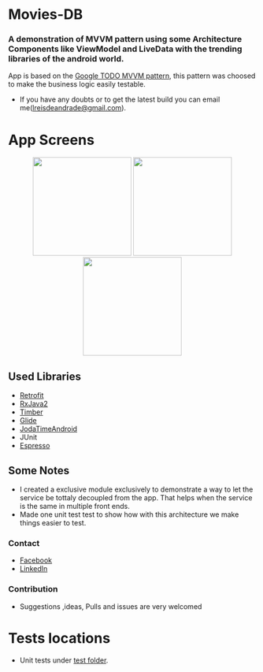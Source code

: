 # Movies-DB

### A demonstration of MVVM pattern using some Architecture Components like ViewModel and LiveData with the trending libraries of the android world.

App is based on the [Google TODO MVVM pattern](https://github.com/googlesamples/android-architecture/tree/todo-mvvm-live/), this pattern was choosed to make the business logic easily testable.
- If you have any doubts or to get the latest build you can email me(<lreisdeandrade@gmail.com>).


# App Screens

<p align="center">
<img src="https://user-images.githubusercontent.com/19539537/42709887-68bb3136-86b8-11e8-8179-a622f9e2ea7c.png" width="200"> 
 <img src="https://user-images.githubusercontent.com/19539537/42709065-95fed664-86b5-11e8-9670-2ecf0e8fc7b4.png" width="200">  
<img src="https://user-images.githubusercontent.com/19539537/42709979-ac568d32-86b8-11e8-95ed-a1e6bdc5b321.png" width="200""> 
</p>


## Used Libraries
- [Retrofit](http://square.github.io/retrofit)
- [RxJava2](https://github.com/ReactiveX/RxJava)
- [Timber](https://github.com/JakeWharton/timber)
- [Glide](https://github.com/bumptech/glide)
- [JodaTimeAndroid](https://github.com/dlew/joda-time-android)
- JUnit
- [Espresso](https://developer.android.com/training/testing/espresso/index.html)


## Some Notes

- I created a exclusive module exclusively to demonstrate a way to let the service be tottaly decoupled from the app. That helps when the service is the same in multiple front ends.
- Made one unit test test to show how with this architecture we make things easier to test.

### Contact
- [Facebook](https://www.facebook.com/leandro.reisdeandrade)
- [LinkedIn](https://www.linkedin.com/in/leandro-reis-de-andrade-643080a3/)

### Contribution
- Suggestions ,ideas, Pulls and issues are very welcomed

 # Tests locations
 - Unit tests under [test folder](https://github.com/lreisdeandrade/moviedb/tree/master/app/src/test).

